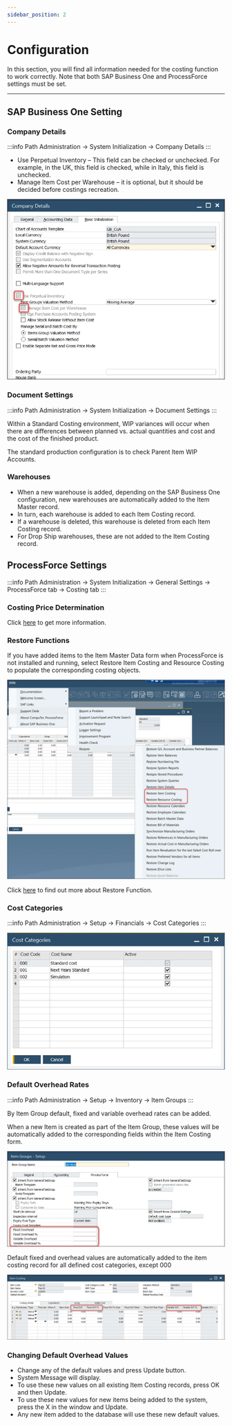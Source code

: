 ```yaml
---
sidebar_position: 2
---
```


# Configuration

In this section, you will find all information needed for the costing function to work correctly. Note that both SAP Business One and ProcessForce settings must be set.

---

## SAP Business One Setting

### Company Details

:::info Path
    Administration → System Initialization → Company Details
:::

- Use Perpetual Inventory – This field can be checked or unchecked. For example, in the UK, this field is checked, while in Italy, this field is unchecked.
- Manage Item Cost per Warehouse – it is optional, but it should be decided before costings recreation.

![company Details](./media/configuration/company-details.webp)

### Document Settings

:::info Path
    Administration → System Initialization → Document Settings
:::

Within a Standard Costing environment, WIP variances will occur when there are differences between planned vs. actual quantities and cost and the cost of the finished product.

The standard production configuration is to check Parent Item WIP Accounts.

### Warehouses

- When a new warehouse is added, depending on the SAP Business One configuration, new warehouses are automatically added to the Item Master record.
- In turn, each warehouse is added to each Item Costing record.
- If a warehouse is deleted, this warehouse is deleted from each Item Costing record.
- For Drop Ship warehouses, these are not added to the Item Costing record.

## ProcessForce Settings

:::info Path
    Administration → System Initialization → General Settings → ProcessForce tab → Costing tab
:::

### Costing Price Determination

Click [here](./costing-material-and-resources.md) to get more information.

### Restore Functions

If you have added items to the Item Master Data form when ProcessForce is not installed and running, select Restore Item Costing and Resource Costing to populate the corresponding costing objects.

![Restore Functions](./media/configuration/restore-costing.webp)

Click [here](../system-initialzation/data-restore.md) to find out more about Restore Function.

### Cost Categories

:::info Path
    Administration → Setup → Financials → Cost Categories
:::

![Cost Categories](./media/configuration/cost-categories.webp)

### Default Overhead Rates

:::info Path
    Administration → Setup → Inventory → Item Groups
:::

By Item Group default, fixed and variable overhead rates can be added.

When a new Item is created as part of the Item Group, these values will be automatically added to the corresponding fields within the Item Costing form.

![Overheads](./media/configuration/overheads.webp)

Default fixed and overhead values are automatically added to the item costing record for all defined cost categories, except 000

![Item Costing Overheads](./media/configuration/item-costing-overheads.webp)

### Changing Default Overhead Values

- Change any of the default values and press Update button.
- System Message will display.
- To use these new values on all existing Item Costing records, press OK and then Update.
- To use these new values for new items being added to the system, press the X in the window and Update.
- Any new item added to the database will use these new default values.
